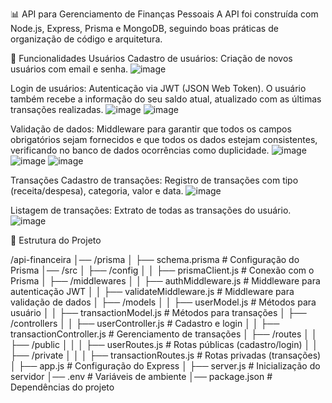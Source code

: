 📊 API para Gerenciamento de Finanças Pessoais 
A API foi construída com Node.js, Express, Prisma e MongoDB, seguindo boas práticas de organização de código e arquitetura.

🚀 Funcionalidades
Usuários
Cadastro de usuários: Criação de novos usuários com email e senha.
![image](https://github.com/user-attachments/assets/3f06edae-afc8-4806-88b4-ddf34fb50d74)


Login de usuários: Autenticação via JWT (JSON Web Token). O usuário também recebe a informação do seu saldo atual, atualizado com as últimas transações realizadas.
![image](https://github.com/user-attachments/assets/b7da3b78-2536-490a-b4e1-5fbc3588037d)
![image](https://github.com/user-attachments/assets/2fb6f6e3-733f-46b1-8930-77158c1cd92e)


Validação de dados: Middleware para garantir que todos os campos obrigatórios sejam fornecidos e que todos os dados estejam consistentes, verificando no banco 
de dados ocorrências como duplicidade.
![image](https://github.com/user-attachments/assets/a9549119-d25e-4d3f-a90c-04c3c9b74624)
![image](https://github.com/user-attachments/assets/6930aa0b-3a81-41b0-8bac-641e353b4004)
![image](https://github.com/user-attachments/assets/c024ec54-896b-4263-96fc-ad882b3314f5)


Transações
Cadastro de transações: Registro de transações com tipo (receita/despesa), categoria, valor e data.
![image](https://github.com/user-attachments/assets/7b26f03a-0e8b-49c8-ab2e-44a7f3c1f9d8)


Listagem de transações: Extrato de todas as transações do usuário.
![image](https://github.com/user-attachments/assets/9393ec22-d135-4ab6-a78d-3db51db33636)


📂 Estrutura do Projeto

/api-financeira
│── /prisma
│   ├── schema.prisma         # Configuração do Prisma
│── /src
│   ├── /config
│   │   ├── prismaClient.js   # Conexão com o Prisma
│   ├── /middlewares
│   │   ├── authMiddleware.js # Middleware para autenticação JWT
│   │   ├── validateMiddleware.js # Middleware para validação de dados
│   ├── /models
│   │   ├── userModel.js      # Métodos para usuário
│   │   ├── transactionModel.js # Métodos para transações
│   ├── /controllers
│   │   ├── userController.js  # Cadastro e login
│   │   ├── transactionController.js  # Gerenciamento de transações
│   ├── /routes
│   │   ├── /public
│   │   │   ├── userRoutes.js # Rotas públicas (cadastro/login)
│   │   ├── /private
│   │   │   ├── transactionRoutes.js # Rotas privadas (transações)
│   ├── app.js                # Configuração do Express
│   ├── server.js             # Inicialização do servidor
│── .env                      # Variáveis de ambiente
│── package.json              # Dependências do projeto

